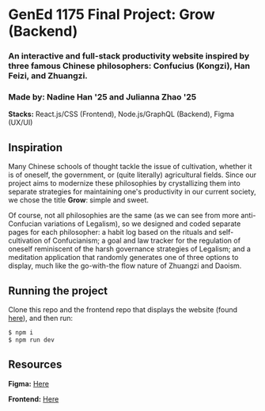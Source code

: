 # GenEd 1175 Final Project: Grow (Backend)
### An interactive and full-stack productivity website inspired by three famous Chinese philosophers: Confucius (Kongzi), Han Feizi, and Zhuangzi.


### Made by: Nadine Han '25 and Julianna Zhao '25


**Stacks:** React.js/CSS (Frontend), Node.js/GraphQL (Backend), Figma (UX/UI)

## Inspiration
Many Chinese schools of thought tackle the issue of cultivation, whether it is of oneself, the government, or (quite literally) agricultural fields. Since our project aims to modernize these philosophies by crystallizing them into separate strategies for maintaining one's productivity in our current society, we chose the title **Grow**: simple and sweet. 


Of course, not all philosophies are the same (as we can see from more anti-Confucian variations of Legalism), so we designed and coded separate pages for each philosopher: a habit log based on the rituals and self-cultivation of Confucianism; a goal and law tracker for the regulation of oneself reminiscent of the harsh governance strategies of Legalism; and a meditation application that randomly generates one of three options to display, much like the go-with-the flow nature of Zhuangzi and Daoism.


## Running the project
Clone this repo and the frontend repo that displays the website (found [here](https://github.com/juliannazhao25/grow-frontend)), and then run:


```bash
$ npm i
$ npm run dev
```

## Resources
**Figma:** [Here](https://www.figma.com/file/oymhCxJzErGWa29KbViBAs/GENED-1175-Final?node-id=0%3A1&t=s8Xx0FWVlM4kH5Wb-1)


**Frontend:** [Here](https://github.com/juliannazhao25/grow-frontend)
